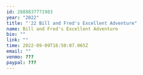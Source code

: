 ```yaml
---
id: 2888837771983
year: "2022"
title: "'22 Bill and Fred's Excellent Adventure"
name: Bill and Fred's Excellent Adventure
bio: ""
link: ""
time: 2022-09-09T16:50:07.065Z
email: ""
venmo: ???
paypal: ???
---
```

